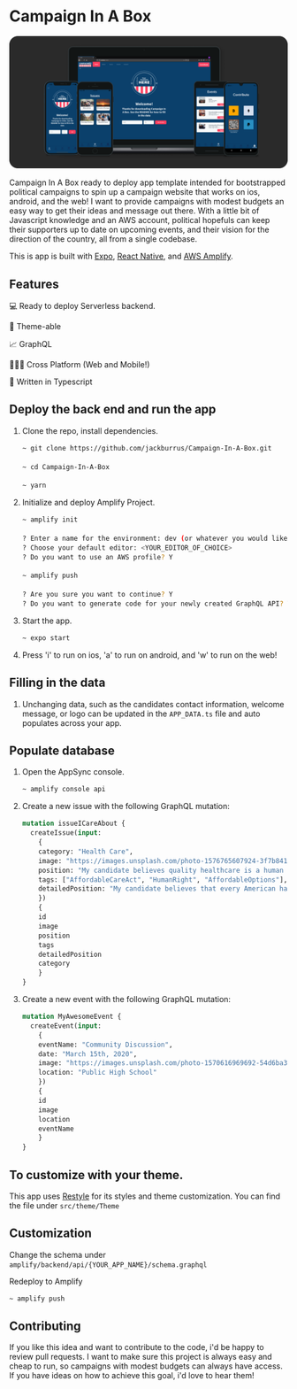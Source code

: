 # Campaign In A Box

![assets/images/DeviceMocks.png](assets/images/DeviceMocks.png)

Campaign In A Box ready to deploy app template intended for bootstrapped political campaigns to spin up a campaign website that works on ios, android, and the web! I want to provide campaigns with modest budgets an easy way to get their ideas and message out there. With a little bit of Javascript knowledge and an AWS account, political hopefuls can keep their supporters up to date on upcoming events, and their vision for the direction of the country, all from a single codebase. 

This is app is built with [Expo](https://docs.expo.io/), [React Native](https://reactnative.dev/), and [AWS Amplify](https://docs.amplify.aws/).

## Features

💻 Ready to deploy Serverless backend. 

🌈 Theme-able

📈 GraphQL

👩🏽‍💻 Cross Platform (Web and Mobile!)

📖 Written in Typescript

## Deploy the back end and run the app


1. Clone the repo, install dependencies.

    ```bash
    ~ git clone https://github.com/jackburrus/Campaign-In-A-Box.git

    ~ cd Campaign-In-A-Box

    ~ yarn
    ```

2. Initialize and deploy Amplify Project.

    ```bash
    ~ amplify init

    ? Enter a name for the environment: dev (or whatever you would like to call this env)
    ? Choose your default editor: <YOUR_EDITOR_OF_CHOICE>
    ? Do you want to use an AWS profile? Y

    ~ amplify push

    ? Are you sure you want to continue? Y
    ? Do you want to generate code for your newly created GraphQL API? Y
    ```

3. Start the app.

    ```bash
    ~ expo start
    ```
    
4. Press 'i' to run on ios, 'a' to run on android, and 'w' to run on the web!

## Filling in the data

1. Unchanging data, such as the candidates contact information, welcome message, or logo can be updated in the `APP_DATA.ts` file and auto populates across your app.

## Populate database


1. Open the AppSync console.

    ```bash
    ~ amplify console api
    ```

2. Create a new issue with the following GraphQL mutation:

    ```graphql
    mutation issueICareAbout {
      createIssue(input: 
        {
        category: "Health Care",
        image: "https://images.unsplash.com/photo-1576765607924-3f7b8410a787?ixid=MXwxMjA3fDB8MHxwaG90by1wYWdlfHx8fGVufDB8fHw%3D&ixlib=rb-1.2.1&auto=format&fit=crop&w=2254&q=80",
        position: "My candidate believes quality healthcare is a human right.",
        tags: ["AffordableCareAct", "HumanRight", "AffordableOptions"],
        detailedPosition: "My candidate believes that every American has a right to the peace of mind that comes with knowing they have access to affordable, quality health care."
        }) 
        {
        id
        image
        position
        tags
        detailedPosition
        category
        }
    }
    ```

3. Create a new event with the following GraphQL mutation:

    ```graphql
    mutation MyAwesomeEvent {
      createEvent(input: 
        {
        eventName: "Community Discussion", 
        date: "March 15th, 2020", 
        image: "https://images.unsplash.com/photo-1570616969692-54d6ba3d0397?ixid=MXwxMjA3fDB8MHxwaG90by1wYWdlfHx8fGVufDB8fHw%3D&ixlib=rb-1.2.1&auto=format&fit=crop&w=2209&q=80", 
        location: "Public High School"
        }) 
    	{
        id
        image
        location
        eventName
        }
    }
    ```

## To customize with your theme.


This app uses [Restyle](https://github.com/Shopify/restyle) for its styles and theme customization. You can find the file under `src/theme/Theme`

## Customization


Change the schema under `amplify/backend/api/{YOUR_APP_NAME}/schema.graphql`

Redeploy to Amplify

```bash
~ amplify push
```

## Contributing


If you like this idea and want to contribute to the code, i'd be happy to review pull requests. I want to make sure this project is always easy and cheap to run, so campaigns with modest budgets can always have access. If you have ideas on how to achieve this goal, i'd love to hear them!
